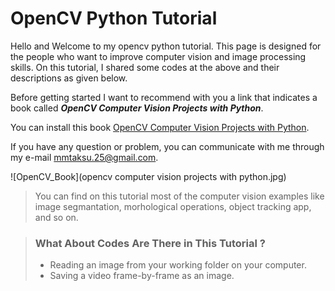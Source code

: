 # OpenCV Python Tutorial
Hello and Welcome to my opencv python tutorial. This page is designed for the people who want to improve computer vision and image processing skills. On this tutorial, I shared some codes at the above and their descriptions as given below. 

Before getting started I want to recommend with you a link that indicates a book called ***OpenCV Computer Vision Projects with Python***. 

You can install this book [OpenCV Computer Vision Projects with Python](https://www.pdfdrive.com/opencv-computer-vision-projects-with-python-d58213131.html).

If you have any question or problem, you can communicate with me through my e-mail <mmtaksu.25@gmail.com>.

![OpenCV_Book](opencv computer vision projects with python.jpg)


> You can find on this tutorial most of the computer vision examples like image segmantation, morhological operations, object tracking app, and so on.

> ### What About Codes Are There in This Tutorial ?
>
> - Reading an image from your working folder on your computer.
> - Saving a video frame-by-frame as an image.
